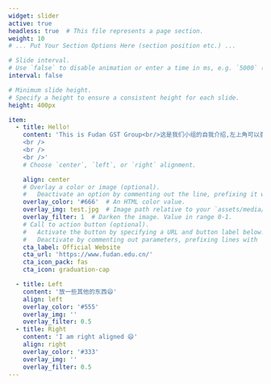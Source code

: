 ```yaml
---
widget: slider
active: true
headless: true  # This file represents a page section.
weight: 10
# ... Put Your Section Options Here (section position etc.) ...

# Slide interval.
# Use `false` to disable animation or enter a time in ms, e.g. `5000` (5s).
interval: false

# Minimum slide height.
# Specify a height to ensure a consistent height for each slide.
height: 400px

item:
  - title: Hello!
    content: 'This is Fudan GST Group<br/>这是我们小组的自我介绍,左上角可以查看具体分块
    <br />
    <br />
    <br />'
    # Choose `center`, `left`, or `right` alignment.

    align: center
    # Overlay a color or image (optional).
    #   Deactivate an option by commenting out the line, prefixing it with `#`.
    overlay_color: '#666'  # An HTML color value.
    overlay_img: test.jpg  # Image path relative to your `assets/media/` folder
    overlay_filter: 1  # Darken the image. Value in range 0-1.
    # Call to action button (optional).
    #   Activate the button by specifying a URL and button label below.
    #   Deactivate by commenting out parameters, prefixing lines with `#`.
    cta_label: Official Website
    cta_url: 'https://www.fudan.edu.cn/'
    cta_icon_pack: fas
    cta_icon: graduation-cap

  - title: Left
    content: '放一些其他的东西😄'
    align: left
    overlay_color: '#555'
    overlay_img: ''
    overlay_filter: 0.5
  - title: Right
    content: 'I am right aligned 😄'
    align: right
    overlay_color: '#333'
    overlay_img: ''
    overlay_filter: 0.5
---
```

